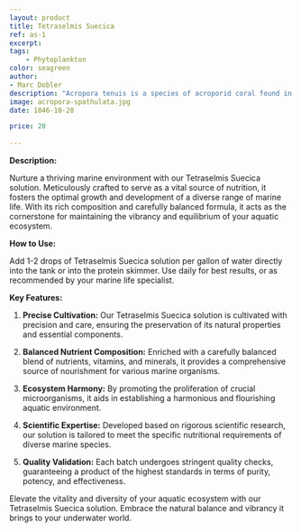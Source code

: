 ```yaml
---
layout: product
title: Tetraselmis Suecica
ref: as-1
excerpt: 
tags:
    - Phytoplankton
color: seagreen
author:
- Marc Dobler
description: "Acropora tenuis is a species of acroporid coral found in the Red Sea, the Gulf of Aden, the southwest, northwest and northern Indian Ocean, the Persian Gulf, the central Indo-Pacific, Australia, Southeast Asia, Japan, the East China Sea and the oceanic west and central Pacific Ocean. It occurs in tropical shallow reefs on upper slopes and in subtidal habitats, at depths of 8 to 20 metres"
image: acropora-spathulata.jpg
date: 1846-10-28

price: 20
    
---
```


**Description:**

Nurture a thriving marine environment with our Tetraselmis Suecica solution. Meticulously crafted to serve as a vital source of nutrition, it fosters the optimal growth and development of a diverse range of marine life. With its rich composition and carefully balanced formula, it acts as the cornerstone for maintaining the vibrancy and equilibrium of your aquatic ecosystem.

**How to Use:**

Add 1-2 drops of Tetraselmis Suecica solution per gallon of water directly into the tank or into the protein skimmer. Use daily for best results, or as recommended by your marine life specialist.

**Key Features:**

1. **Precise Cultivation:** Our Tetraselmis Suecica solution is cultivated with precision and care, ensuring the preservation of its natural properties and essential components.

2. **Balanced Nutrient Composition:** Enriched with a carefully balanced blend of nutrients, vitamins, and minerals, it provides a comprehensive source of nourishment for various marine organisms.

3. **Ecosystem Harmony:** By promoting the proliferation of crucial microorganisms, it aids in establishing a harmonious and flourishing aquatic environment.

4. **Scientific Expertise:** Developed based on rigorous scientific research, our solution is tailored to meet the specific nutritional requirements of diverse marine species.

5. **Quality Validation:** Each batch undergoes stringent quality checks, guaranteeing a product of the highest standards in terms of purity, potency, and effectiveness.

Elevate the vitality and diversity of your aquatic ecosystem with our Tetraselmis Suecica solution. Embrace the natural balance and vibrancy it brings to your underwater world.